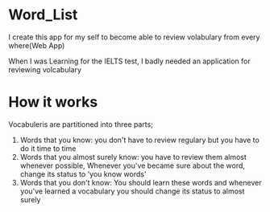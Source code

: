 # Word_List
I create this app for my self to become able to review volabulary from every where(Web App) 

When I was Learning for the IELTS test, I badly needed an application for reviewing volcabulary

# How it works
Vocabuleris are partitioned into three parts; 
 1. Words that you know: you don't have to review regulary but you have to do it time to time  
 2. Words that you almost surely know: you have to review them almost whenever possible, Whenever you've became sure about the word, change its status to 'you know words'
 3. Words that you don't know: You should learn these words and whenever you've learned a vocabulary you should change its status to almost surely 

